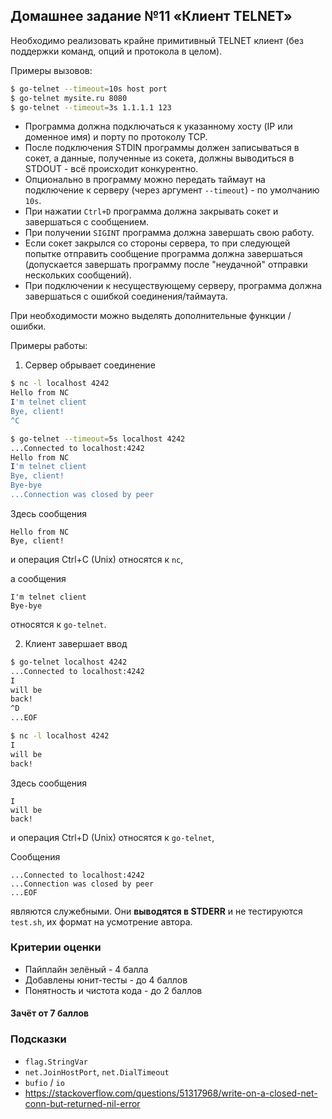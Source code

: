 ## Домашнее задание №11 «Клиент TELNET»

Необходимо реализовать крайне примитивный TELNET клиент
(без поддержки команд, опций и протокола в целом).

Примеры вызовов:
```bash
$ go-telnet --timeout=10s host port
$ go-telnet mysite.ru 8080
$ go-telnet --timeout=3s 1.1.1.1 123
```

* Программа должна подключаться к указанному хосту (IP или доменное имя) и порту по протоколу TCP.
* После подключения STDIN программы должен записываться в сокет,
а данные, полученные из сокета, должны выводиться в STDOUT - всё происходит конкурентно.
* Опционально в программу можно передать таймаут на подключение к серверу
(через аргумент `--timeout`) - по умолчанию `10s`.
* При нажатии `Ctrl+D` программа должна закрывать сокет и завершаться с сообщением.
* При получении `SIGINT` программа должна завершать свою работу.
* Если сокет закрылся со стороны сервера, то при следующей попытке отправить сообщение программа
должна завершаться (допускается завершать программу после "неудачной" отправки нескольких сообщений).
* При подключении к несуществующему серверу, программа должна завершаться с ошибкой соединения/таймаута.

При необходимости можно выделять дополнительные функции / ошибки.

Примеры работы:

1) Сервер обрывает соединение 
```bash
$ nc -l localhost 4242
Hello from NC
I'm telnet client
Bye, client!          
^C
```

```bash
$ go-telnet --timeout=5s localhost 4242
...Connected to localhost:4242
Hello from NC
I'm telnet client
Bye, client!
Bye-bye 
...Connection was closed by peer
```

Здесь сообщения
```
Hello from NC
Bye, client!
```
и операция Ctrl+C (Unix) относятся к `nc`,

а сообщения
```
I'm telnet client
Bye-bye
```
относятся к `go-telnet`.

2) Клиент завершает ввод
```bash
$ go-telnet localhost 4242
...Connected to localhost:4242
I
will be
back!
^D
...EOF
```

```bash
$ nc -l localhost 4242
I
will be
back!
```

Здесь сообщения
```
I
will be
back!
```
и операция Ctrl+D (Unix) относятся к `go-telnet`,

Сообщения
```
...Connected to localhost:4242
...Connection was closed by peer
...EOF
```
являются служебными.
Они **выводятся в STDERR** и не тестируются `test.sh`, их формат на усмотрение автора.

### Критерии оценки
- Пайплайн зелёный - 4 балла
- Добавлены юнит-тесты - до 4 баллов
- Понятность и чистота кода - до 2 баллов

#### Зачёт от 7 баллов

### Подсказки
- `flag.StringVar`
- `net.JoinHostPort`, `net.DialTimeout`
- `bufio` / `io`
- https://stackoverflow.com/questions/51317968/write-on-a-closed-net-conn-but-returned-nil-error
